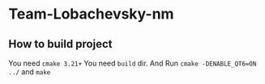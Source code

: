 # Team-Lobachevsky-nm
## How to build project
You need `cmake 3.21+`
You need `build` dir. And Run `cmake -DENABLE_QT6=ON ../` and `make`
